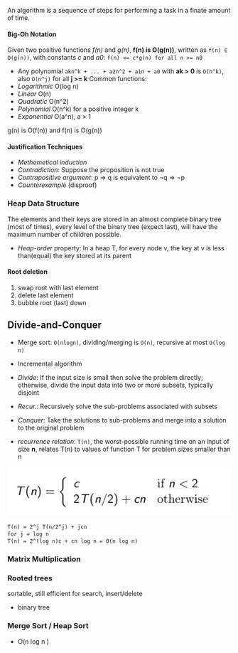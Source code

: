 An algorithm is a sequence of steps for performing a task in a finate amount of time.

#### Big-Oh Notation
Given two positive functions *f(n)* and *g(n)*, **f(n) is O(g(n))**, written as `f(n) ∈ O(g(n))`, with constants *c* and *a0*: `f(n) <= c*g(n) for all n >= n0`
- Any polynomial `akn^k + ... + a2n^2 + a1n + a0` with **ak > 0** is `O(n^k)`, also `O(n^j)` for all **j >= k**
Common functions:
- *Logarithmic* O(log n)
- *Linear* O(n)
- *Quadratic* O(n^2)
- *Polynomial* O(n^k) for a positive integer k
- *Exponential* O(a^n), a > 1

g(n) is O(f(n)) and f(n) is O(g(n))

#### Justification Techniques
- *Methemetical induction*
- *Contradiction*: Suppose the proposition is not true
- *Contrapositive argument*: p => q is equivalent to ¬q => ¬p
- *Counterexample* (disproof)

### Heap Data Structure
The elements and their keys are stored in an almost complete binary tree (most of times), every level of the binary tree (expect last), will have the maximum number of children possible.
- *Heap-order* property: In a heap T, for every node v, the key at v is less than(equal) the key stored at its parent

#### Root deletion
1. swap root with last element
2. delete last element
3. bubble root (last) down

## Divide-and-Conquer
- Merge sort: `O(nlogn)`, dividing/merging is `O(n)`, recursive at most `O(log n)`
- Incremental algorithm
- *Divide*: If the input size is small then solve the problem directly; otherwise, divide the input data into two or more subsets, typically disjoint
- *Recur.*: Recursively solve the sub-problems associated with subsets
- *Conquer*: Take the solutions to sub-problems and merge into a solution to the original problem

- *recurrence relation*: `T(n)`, the worst-possible running time on an input of size **n**, relates T(n) to values of function T for problem sizes smaller than n

![](../img/9c3f036b0e1ef8d7e3654569b514109.jpg)

```
T(n) = 2^j T(n/2^j) + jcn
for j = log n
T(n) = 2^(log n)c + cn log n = Θ(n log n)
```

### Matrix Multiplication

### Rooted trees
sortable, still efficient for search, insert/delete
- binary tree

### Merge Sort / Heap Sort
- O(n log n )